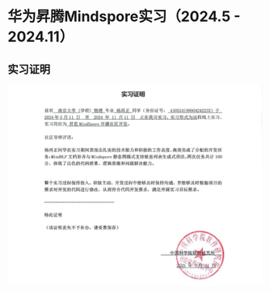 # **华为昇腾Mindspore实习（2024.5 - 2024.11）**

## **实习证明**
![intern_certification](./images/Ascend_intern.jpg)